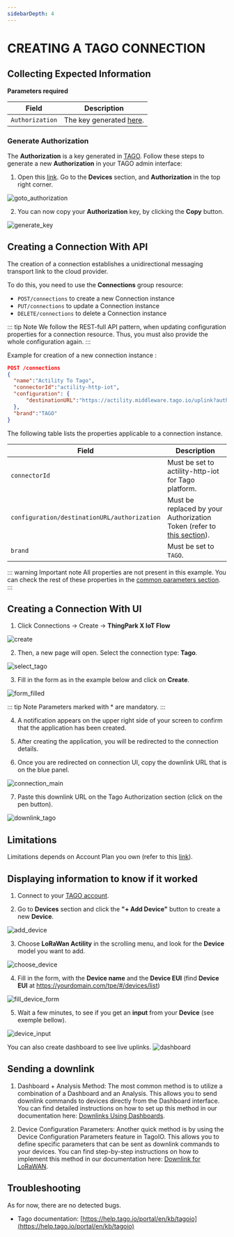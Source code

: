 ```yaml
---
sidebarDepth: 4
---
```


# CREATING A TAGO CONNECTION

## Collecting Expected Information

**Parameters required**

| Field | Description |
| ------ | ----------- |
| ```Authorization``` | The key generated [here](https://admin.tago.io/devices/authorization).|

### Generate Authorization

The **Authorization** is a key generated in [TAGO](https://admin.tago.io/).
Follow these steps to generate a new **Authorization** in your TAGO admin interface:

1. Open this [link](https://admin.tago.io/). Go to the **Devices** section, and **Authorization** in the top right corner.

![goto_authorization](images/authorization.png)

2. You can now copy your **Authorization** key, by clicking the **Copy** button.

![generate_key](images/copy_authorization.png)

## Creating a Connection With API

The creation of a connection establishes a unidirectional messaging transport link to the cloud provider.

To do this, you need to use the **Connections** group resource:
*	`POST/connections` to create a new Connection instance
*	`PUT/connections` to update a Connection instance
*	`DELETE/connections` to delete a Connection instance


::: tip Note
We follow the REST-full API pattern, when updating configuration properties for a connection resource. Thus, you must also provide the whole configuration again.
:::

Example for creation of a new connection instance :

```json
POST /connections
{
  "name":"Actility To Tago",
  "connectorId":"actility-http-iot",
  "configuration": {
      "destinationURL":"https://actility.middleware.tago.io/uplink?authorization={YOUR-AUTHORIZATION}"
  },
  "brand":"TAGO"
}
```

The following table lists the properties applicable to a connection instance.

| Field | Description |
| ------ | ----------- |
| ```connectorId``` | Must be set to actility-http-iot for Tago platform. |
| ```configuration/destinationURL/authorization``` | Must be replaced by your Authorization Token (refer to [this section](#authorization)). |
| ```brand``` | Must be set to ```TAGO```. |

::: warning Important note
All properties are not present in this example. You can check the rest of these properties in the [common parameters section](../../../Getting_Started/Setting_Up_A_Connection_instance/About_connections.html#common-parameters).
:::

## Creating a Connection With UI

1. Click Connections -> Create -> **ThingPark X IoT Flow**

![create](images/create.png)

2. Then, a new page will open. Select the connection type: **Tago**.

![select_tago](images/select_tago.png)

3. Fill in the form as in the example below and click on **Create**.

![form_filled](images/fill_form.png)

::: tip Note
Parameters marked with * are mandatory.
:::

4. A notification appears on the upper right side of your screen to confirm that the application has been created.

5. After creating the application, you will be redirected to the connection details.

6. Once you are redirected on connection UI, copy the downlink URL that is on the blue panel.

![connection_main](images/connection_main.png)

7. Paste this downlink URL on the Tago Authorization section (click on the pen button).

![downlink_tago](images/downlink_tago.png)

## Limitations

Limitations depends on Account Plan you own (refer to this [link](https://docs.tago.io/en/articles/114-account-plans)).

## Displaying information to know if it worked

1.	Connect to your [TAGO account](https://admin.tago.io/).

2.	Go to **Devices** section and click the **"+ Add Device"** button to create a new **Device**.

![add_device](images/add_device.png)

3.  Choose **LoRaWan Actility** in the scrolling menu, and look for the **Device** model you want to add.

![choose_device](images/choose_device.png)

4.  Fill in the form, with the **Device name** and the **Device EUI** (find **Device EUI** at https://yourdomain.com/tpe/#/devices/list)

![fill_device_form](images/fill_device_form.png)

5.  Wait a few minutes, to see if you get an **input** from your **Device** (see exemple bellow).

![device_input](images/device_input.png)

You can also create dashboard to see live uplinks.
![dashboard](images/dashboard.png)

## Sending a downlink
1.	Dashboard + Analysis Method:
The most common method is to utilize a combination of a Dashboard and an Analysis. This allows you to send downlink commands to devices directly from the Dashboard interface. You can find detailed instructions on how to set up this method in our documentation here: [Downlinks Using Dashboards](https://help.tago.io/portal/en/kb/articles/221-downlinks-using-dashboards).

2.	Device Configuration Parameters:
Another quick method is by using the Device Configuration Parameters feature in TagoIO. This allows you to define specific parameters that can be sent as downlink commands to your devices. You can find step-by-step instructions on how to implement this method in our documentation here: [Downlink for LoRaWAN](https://help.tago.io/portal/en/kb/articles/220-downlink-for-lorawan).

## Troubleshooting

As for now, there are no detected bugs.

* Tago documentation: [https://help.tago.io/portal/en/kb/tagoio](https://help.tago.io/portal/en/kb/tagoio)
